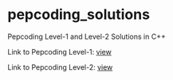 # pepcoding_solutions
Pepcoding Level-1 and Level-2 Solutions in C++

Link to Pepcoding Level-1: [view](https://www.pepcoding.com/resources/online-java-foundation)

Link to Pepcoding Level-2: [view](https://www.pepcoding.com/resources/data-structures-and-algorithms-in-java-levelup)
